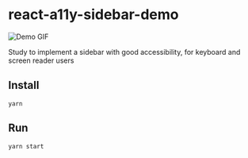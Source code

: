 # react-a11y-sidebar-demo

![Demo GIF](https://i.imgur.com/AHSueWA.gif)

Study to implement a sidebar with good accessibility, for keyboard and screen reader users

## Install

    yarn

## Run

    yarn start